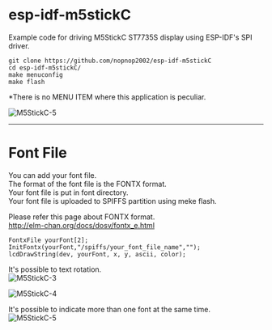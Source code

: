 # esp-idf-m5stickC

Example code for driving M5StickC ST7735S display using ESP-IDF's SPI driver.

```
git clone https://github.com/nopnop2002/esp-idf-m5stickC
cd esp-idf-m5stickC/
make menuconfig
make flash
```

\*There is no MENU ITEM where this application is peculiar.   

![M5StickC-5](https://user-images.githubusercontent.com/6020549/57962134-d33e5b80-794e-11e9-95ff-649e00bb23e5.JPG)

---

# Font File   
You can add your font file.   
The format of the font file is the FONTX format.   
Your font file is put in font directory.   
Your font file is uploaded to SPIFFS partition using meke flash.   

Please refer this page about FONTX format.   
http://elm-chan.org/docs/dosv/fontx_e.html

```
FontxFile yourFont[2];
InitFontx(yourFont,"/spiffs/your_font_file_name","");
lcdDrawString(dev, yourFont, x, y, ascii, color);
```

It's possible to text rotation.   
![M5StickC-3](https://user-images.githubusercontent.com/6020549/57962123-c883c680-794e-11e9-9598-94427df84ea1.JPG)

![M5StickC-4](https://user-images.githubusercontent.com/6020549/57962130-ce79a780-794e-11e9-961a-e195eb42a723.JPG)

It's possible to indicate more than one font at the same time.   
![M5StickC-5](https://user-images.githubusercontent.com/6020549/57962150-eea96680-794e-11e9-895f-26ec16ca24e8.JPG)


